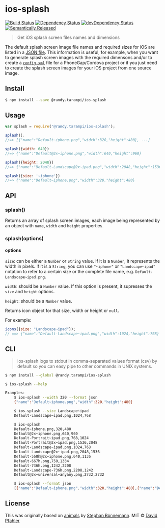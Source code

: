 # ios-splash 
[![Build Status](https://travis-ci.org/excellenteasy/ios-splash.svg?branch=master)](https://travis-ci.org/excellenteasy/ios-splash)
[![Dependency Status](https://david-dm.org/excellenteasy/ios-splash.svg)](https://david-dm.org/excellenteasy/ios-splash)
[![devDependency Status](https://david-dm.org/excellenteasy/ios-splash/dev-status.svg)](https://david-dm.org/excellenteasy/ios-splash#info=devDependencies)
[![Semantically Released](https://img.shields.io/badge/versioning-semantically%20released-brightgreen.svg)](https://github.com/boennemann/semantic-release)

> Get iOS splash screen files names and dimensions

The default splash screen image file names and required sizes for iOS are listed in a [JSON file](splash.json). This information is useful, for example, when you want to generate splash screen images with the required dimensons and/or to create a [`config.xml`](http://docs.phonegap.com/en/3.5.0/config_ref_images.md.html) file for a PhoneGap/Cordova project or if you just need to create the splash screen images for your iOS project from one source image.


## Install

```sh
$ npm install --save @randy.tarampi/ios-splash
```


## Usage

```js
var splash = require('@randy.tarampi/ios-splash');

splash();
//=> [{"name":"Default~iphone.png","width":320,"height":480}, ...]

splash({width: 640})
//=> {"name":"Default@2x~iphone.png","width":640,"height":960}

splash({height: 2048})
//=> {"name":"Default-Landscape@2x~ipad.png","width":2048,"height":1536}

splash({size: '~iphone'})
//=> {"name":"Default~iphone.png","width":320,"height":480}
```


## API

### splash()

Returns an array of splash screen images, each image being represented by an object with `name`, `width` and `height` properties.

### splash(options)
#### options

`size`: can be either a `Number` or `String` value. If it is a `Number`, it represents the width in pixels. If it is a `String`, you can use `"~iphone"` or `"Landscape~ipad"` notation to refer to a certain size or the complete file name, e.g. `Default-Landscape~ipad.png`.

`width`: should be a `Number` value. If this option is present, it supresses the `size` and `height` options.

`height`: should be a `Number` value.

Returns icon object for that size, width or height or `null`.

For example:

```js
icons({size: "Landscape~ipad"});
// ==> {"name":"Default-Landscape~ipad.png","width":1024,"height":768}
```


## CLI
> ios-splash logs to stdout in comma-separated values format (csv) by default so you can easy pipe to other commands in UNIX systems.

```sh
$ npm install --global @randy.tarampi/ios-splash
```

```sh
$ ios-splash --help

Examples:
    $ ios-splash --width 320 --format json
    {"name":"Default~iphone.png","width":320,"height":480}

    $ ios-splash --size Landscape~ipad
    Default-Landscape~ipad.png,1024,768

    $ ios-splash
    Default~iphone.png,320,480
    Default@2x~iphone.png,640,960
    Default-Portrait~ipad.png,768,1024
    Default-Portrait@2x~ipad.png,1536,2048
    Default-Landscape~ipad.png,1024,768
    Default-Landscape@2x~ipad.png,2048,1536
    Default-568h@2x~iphone.png,640,1136
    Default-667h.png,750,1334
    Default-736h.png,1242,2208
    Default-Landscape-736h.png,2208,1242
    Default@2x~universal~anyany.png,2732,2732

    $ ios-splash --format json
    [{"name":"Default~iphone.png","width":320,"height":480},{"name":"Default@2x~iphone.png","width":640,"height":960},{"name":"Default-Portrait~ipad.png","width":768,"height":1024},{"name":"Default-Portrait@2x~ipad.png","width":1536,"height":2048},{"name":"Default-Landscape~ipad.png","width":1024,"height":768},{"name":"Default-Landscape@2x~ipad.png","width":2048,"height":1536},{"name":"Default-568h@2x~iphone.png","width":640,"height":1136},{"name":"Default-667h.png","width":750,"height":1334},{"name":"Default-736h.png","width":1242,"height":2208},{"name":"Default-Landscape-736h.png","width":2208,"height":1242},{"name":"Default@2x~universal~anyany.png","width":2732,"height":2732}]
```

## License
This was originally based on [animals](https://github.com/boennemann/animals) by [Stephan Bönnemann](http://boennemann.me/).
MIT © [David Pfahler](http://excellenteasy.com)

